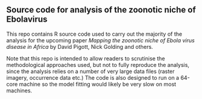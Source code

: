 ## Source code for analysis of the zoonotic niche of Ebolavirus

This repo contains R source code used to carry out the majority of the analysis for the upcoming paper *Mapping the zoonotic niche of Ebola virus disease in Africa* by David Pigott, Nick Golding and others.

Note that this repo is intended to allow readers to scrutinise the methodological approaches used, but not to fully reproduce the analysis, since the analysis relies on a number of very large data files (raster imagery, occurrence data etc.) The code is also designed to run on a 64-core machine so the model fitting would likely be very slow on most machines.